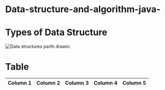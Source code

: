 # Data-structure-and-algorithm-java-


# Types of Data Structure

![Data structures parth drawio](https://github.com/gmandroroshe/Data-structure-and-algorithm-java-/assets/144511926/113c9e76-da99-4fef-9254-488e1446540c)


# Table



| Column 1 | Column 2 | Column 3 | Column 4 | Column 5 |
|----------|----------|----------|----------|----------|
